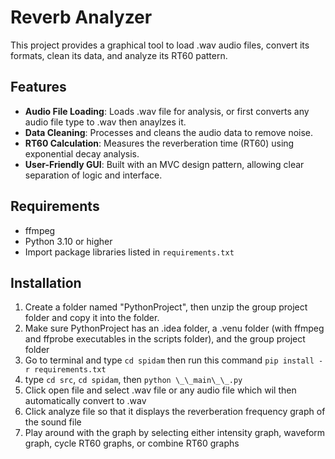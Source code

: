 # Reverb Analyzer
This project provides a graphical tool to load .wav audio files, convert its formats, clean its data, and analyze its RT60 pattern.

## Features
- **Audio File Loading**: Loads .wav file for analysis, or first converts any audio file type to .wav then anaylzes it.  
- **Data Cleaning**: Processes and cleans the audio data to remove noise.  
- **RT60 Calculation**: Measures the reverberation time (RT60) using exponential decay analysis.  
- **User-Friendly GUI**: Built with an MVC design pattern, allowing clear separation of logic and interface.

## Requirements
- ffmpeg
- Python 3.10 or higher  
- Import package libraries listed in `requirements.txt`

## Installation
1. Create a folder named "PythonProject", then unzip the group project folder and copy it into the folder.
2. Make sure PythonProject has an .idea folder, a .venu folder (with ffmpeg and ffprobe executables in the scripts folder), and the group project folder
1. Go to terminal and type ```cd spidam``` then run this command ```pip install -r requirements.txt```
2. type ```cd src```, ```cd spidam```, then ```python \_\_main\_\_.py```
3. Click open file and select .wav file or any audio file which wil then automatically convert to .wav
4. Click analyze file so that it displays the reverberation frequency graph of the sound file
5. Play around with the graph by selecting either intensity graph, waveform graph, cycle RT60 graphs, or combine RT60 graphs
